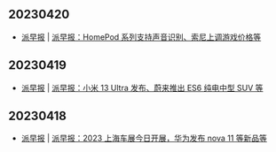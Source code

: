 ## 20230420
- [派早报](https://sspai.com/tag/%E6%B4%BE%E6%97%A9%E6%8A%A5) | [派早报：HomePod 系列支持声音识别、索尼上调游戏价格等](https://sspai.com/post/79383)

## 20230419
- [派早报](https://sspai.com/tag/%E6%B4%BE%E6%97%A9%E6%8A%A5) | [派早报：小米 13 Ultra 发布、蔚来推出 ES6 纯电中型 SUV 等](https://sspai.com/post/79369)

## 20230418
- [派早报](https://sspai.com/tag/%E6%B4%BE%E6%97%A9%E6%8A%A5) | [派早报：2023 上海车展今日开展，华为发布 nova 11 等新品等](https://sspai.com/post/79355)

